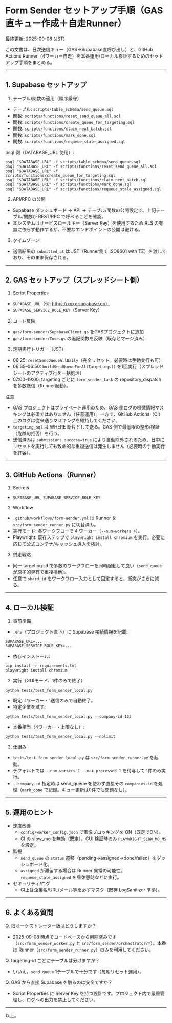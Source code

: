 # Form Sender セットアップ手順（GAS直キュー作成＋自走Runner）

最終更新: 2025-09-08 (JST)

この文書は、日次送信キュー（GAS→Supabase直呼び出し）と、GitHub Actions Runner（4ワーカー自走）を本番運用/ローカル検証するためのセットアップ手順をまとめる。

---

## 1. Supabase セットアップ

1) テーブル/関数の適用（順序厳守）
- テーブル: `scripts/table_schema/send_queue.sql`
- 関数: `scripts/functions/reset_send_queue_all.sql`
- 関数: `scripts/functions/create_queue_for_targeting.sql`
- 関数: `scripts/functions/claim_next_batch.sql`
- 関数: `scripts/functions/mark_done.sql`
- 関数: `scripts/functions/requeue_stale_assigned.sql`

psql 例（DATABASE_URL 使用）:
```
psql "$DATABASE_URL" -f scripts/table_schema/send_queue.sql
psql "$DATABASE_URL" -f scripts/functions/reset_send_queue_all.sql
psql "$DATABASE_URL" -f scripts/functions/create_queue_for_targeting.sql
psql "$DATABASE_URL" -f scripts/functions/claim_next_batch.sql
psql "$DATABASE_URL" -f scripts/functions/mark_done.sql
psql "$DATABASE_URL" -f scripts/functions/requeue_stale_assigned.sql
```

2) API/RPC の公開
- Supabase ダッシュボード → API → テーブル/関数の公開設定で、上記テーブル/関数が REST/RPC で呼べることを確認。
- 本システムはサービスロールキー（Server Key）を使用するため RLS の有無に依らず動作するが、不要なエンドポイントの公開は避ける。

3) タイムゾーン
- 送信結果の `submitted_at` は JST（Runner側で ISO8601 with TZ）を渡しており、そのまま保存される。

---

## 2. GAS セットアップ（スプレッドシート側）

1) Script Properties
- `SUPABASE_URL`（例: https://xxxx.supabase.co）
- `SUPABASE_SERVICE_ROLE_KEY`（Server Key）

2) コード反映
- `gas/form-sender/SupabaseClient.gs` をGASプロジェクトに追加
- `gas/form-sender/Code.gs` の追記関数を反映（既存とマージ済み）

3) 定期実行トリガー（JST）
- 06:25: `resetSendQueueAllDaily`（完全リセット。必要時は手動実行も可）
- 06:35–06:50: `buildSendQueueForAllTargetings()` を1回実行（スプレッドシートのアクティブ行を一括処理）
- 07:00–19:00: targeting ごとに `form_sender_task` の repository_dispatch を多数送信（Runner起動）。

注意
- GAS プロジェクトはプライベート運用のため、GAS 側ログの機微情報マスキングは必須ではありません（任意運用）。一方で、GitHub Actions（CI）上のログは従来通りマスキングを維持してください。
- `targeting_sql` は WHERE 断片として送る。GAS 側で最低限の整形/検証（危険句拒否）を行う。
 - 送信済みは `submissions.success=true` により自動除外されるため、日中にリセットを実行しても致命的な重複送信は発生しません（必要時の手動実行を許容）。

---

## 3. GitHub Actions（Runner）

1) Secrets
- `SUPABASE_URL`, `SUPABASE_SERVICE_ROLE_KEY`

2) Workflow
- `.github/workflows/form-sender.yml` は Runner を `src/form_sender_runner.py` に切替済み。
- 実行モード: 各ワークフローで 4 ワーカー（`--num-workers 4`）。
- Playwright: 既存ステップで `playwright install chromium` を実行。必要に応じて公式コンテナ/キャッシュ導入を検討。

3) 併走戦略
- 同一 targeting-id で多数のワークフローを同時起動して良い（`send_queue` が原子的専有で重複排他）。
- 任意で `shard_id` をワークフロー入力として固定すると、衝突がさらに減る。

---

## 4. ローカル検証

1) 事前準備
- `.env`（プロジェクト直下）に Supabase 接続情報を記載:
```
SUPABASE_URL=...
SUPABASE_SERVICE_ROLE_KEY=...
```
- 依存インストール:
```
pip install -r requirements.txt
playwright install chromium
```

2) 実行（GUIモード、1件のみで終了）
```
python tests/test_form_sender_local.py
```
- 既定: 1ワーカー・1送信のみで自動終了。
- 特定企業を試す:
```
python tests/test_form_sender_local.py --company-id 123
```
- 本番相当（4ワーカー・上限なし）:
```
python tests/test_form_sender_local.py --nolimit
```

3) 仕組み
- `tests/test_form_sender_local.py` は `src/form_sender_runner.py` を起動。
- デフォルトでは `--num-workers 1 --max-processed 1` を付与して 1件のみ実行。
- `--company-id` 指定時は send_queue を使わず直接その `companies.id` を処理（`mark_done` で記録。キュー更新は0件でも問題なし）。

---

## 5. 運用のヒント

- 速度改善
  - `config/worker_config.json` で画像ブロッキングを ON（既定でON）。
  - CI の slow_mo を無効（既定）。GUI 検証時のみ `PLAYWRIGHT_SLOW_MO_MS` を設定。
- 監視
  - `send_queue` の `status` 遷移（pending→assigned→done/failed）をダッシュボード化。
  - `assigned` が滞留する場合は Runner 異常の可能性。`requeue_stale_assigned` を昼休憩時などに実行。
- セキュリティ/ログ
  - CI上は企業名/URL/メール等を必ずマスク（既存 LogSanitizer 準拠）。

---

## 6. よくある質問

Q. 旧オーケストレーター版はどうしますか？
- 2025-09-08 時点でコードベースから削除済みです（`src/form_sender_worker.py` と `src/form_sender/orchestrator/*`）。本番は Runner（`src/form_sender_runner.py`）のみを利用してください。

Q. targeting-id ごとにテーブルは分けますか？
- いいえ。`send_queue` 1テーブルで十分です（毎朝リセット運用）。

Q. GAS から直接 Supabase を触るのは安全ですか？
- Script Properties に Server Key を持つ設計です。プロジェクト内で厳重管理し、ログへの出力を禁止してください。

---

以上。
